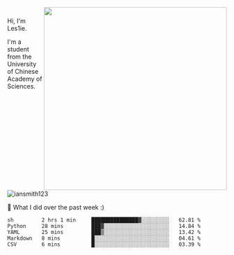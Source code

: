<img align="right" src="https://github-readme-stats.vercel.app/api?username=iansmith123&show_icons=true&hide_border=true" width="420">

### 
Hi, I'm Les1ie. 

I'm a student from the University of Chinese Academy of Sciences.

<img src="https://komarev.com/ghpvc/?username=iansmith123" alt="iansmith123" />




🔭 What I did over the past week :)
<!--START_SECTION:waka-->
```text
sh         2 hrs 1 min     ███████████████▓░░░░░░░░░   62.81 % 
Python     28 mins         ███▓░░░░░░░░░░░░░░░░░░░░░   14.84 % 
YAML       25 mins         ███▒░░░░░░░░░░░░░░░░░░░░░   13.42 % 
Markdown   8 mins          █░░░░░░░░░░░░░░░░░░░░░░░░   04.61 % 
CSV        6 mins          █░░░░░░░░░░░░░░░░░░░░░░░░   03.39 % 
```
<!--END_SECTION:waka-->


<!--
**IanSmith123/IanSmith123** is a ✨ _special_ ✨ repository because its `README.md` (this file) appears on your GitHub profile.
<img src="https://github.githubassets.com/images/spinners/octocat-spinner-64.gif">

Here are some ideas to get you started:

- 🔭 I’m currently working on ...
- 🌱 I’m currently learning ...
- 👯 I’m looking to collaborate on ...
- 🤔 I’m looking for help with ...
- 💬 Ask me about ...
- 📫 How to reach me: ...
- 😄 Pronouns: ...
- ⚡ Fun fact: ...
-->
